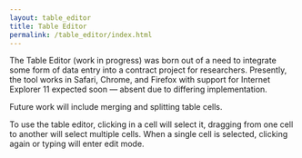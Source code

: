 ```yaml
---
layout: table_editor
title: Table Editor
permalink: /table_editor/index.html
---
```


The Table Editor (work in progress) was born out of a need to integrate some form of data entry into a contract project for researchers. Presently, the tool works in Safari, Chrome, and Firefox with support for Internet Explorer 11 expected soon — absent due to differing implementation.

Future work will include merging and splitting table cells.

To use the table editor, clicking in a cell will select it, dragging from one cell to another will select multiple cells. When a single cell is selected, clicking again or typing will enter edit mode.

<div class="table_div">
</div>

<script src="mousetrap.min.js" type="application/ecmascript"></script>
<script src="editor.js" type="application/ecmascript"></script>
